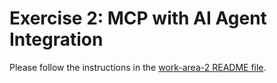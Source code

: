 # Exercise 2: MCP with AI Agent Integration

Please follow the instructions in the [work-area-2 README file](../work-area-2/README.md).